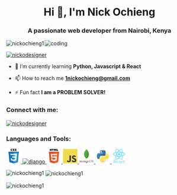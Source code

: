 
<h1 align="center">Hi 👋, I'm Nick Ochieng</h1>
<h3 align="center">A passionate web developer from Nairobi, Kenya</h3>

<img align="right" alt="coding" width="400" src="https://camo.githubusercontent.com/19db51af5f90f1b152bc0b9078f5fe97053955be5074f03f17019c70345bdcdb/68747470733a2f2f6d69726f2e6d656469756d2e636f6d2f6d61782f313336302f302a37513379765349765f7430696f4a2d5a2e676966">

<p align="left"> <img src="https://komarev.com/ghpvc/?username=nickochieng1&label=Profile%20views&color=0e75b6&style=flat" alt="nickochieng1" /> </p>

<p align="left"> <a href="https://twitter.com/nickodesigner" target="blank"><img src="https://img.shields.io/twitter/follow/nickodesigner?logo=twitter&style=for-the-badge" alt="nickodesigner" /></a> </p>

- 🌱 I’m currently learning **Python, Javascript & React**

- 📫 How to reach me **1nickochieng@gmail.com**

- ⚡ Fun fact **I am a PROBLEM SOLVER!**

<h3 align="left">Connect with me:</h3>
<p align="left">
<a href="https://twitter.com/nickodesigner" target="blank"><img align="center" src="https://raw.githubusercontent.com/rahuldkjain/github-profile-readme-generator/master/src/images/icons/Social/twitter.svg" alt="nickodesigner" height="30" width="40" /></a>
</p>

<h3 align="left">Languages and Tools:</h3>
<p align="left"> <a href="https://www.w3schools.com/css/" target="_blank" rel="noreferrer"> <img src="https://raw.githubusercontent.com/devicons/devicon/master/icons/css3/css3-original-wordmark.svg" alt="css3" width="40" height="40"/> </a> <a href="https://www.djangoproject.com/" target="_blank" rel="noreferrer"> <img src="https://cdn.worldvectorlogo.com/logos/django.svg" alt="django" width="40" height="40"/> </a> <a href="https://www.w3.org/html/" target="_blank" rel="noreferrer"> <img src="https://raw.githubusercontent.com/devicons/devicon/master/icons/html5/html5-original-wordmark.svg" alt="html5" width="40" height="40"/> </a> <a href="https://developer.mozilla.org/en-US/docs/Web/JavaScript" target="_blank" rel="noreferrer"> <img src="https://raw.githubusercontent.com/devicons/devicon/master/icons/javascript/javascript-original.svg" alt="javascript" width="40" height="40"/> </a> <a href="https://www.mongodb.com/" target="_blank" rel="noreferrer"> <img src="https://raw.githubusercontent.com/devicons/devicon/master/icons/mongodb/mongodb-original-wordmark.svg" alt="mongodb" width="40" height="40"/> </a> <a href="https://www.python.org" target="_blank" rel="noreferrer"> <img src="https://raw.githubusercontent.com/devicons/devicon/master/icons/python/python-original.svg" alt="python" width="40" height="40"/> </a> <a href="https://reactjs.org/" target="_blank" rel="noreferrer"> <img src="https://raw.githubusercontent.com/devicons/devicon/master/icons/react/react-original-wordmark.svg" alt="react" width="40" height="40"/> </a> </p>

<p><img align="left" src="https://github-readme-stats.vercel.app/api/top-langs?username=nickochieng1&show_icons=true&locale=en&layout=compact" alt="nickochieng1" /></p>

<p>&nbsp;<img align="center" src="https://github-readme-stats.vercel.app/api?username=nickochieng1&show_icons=true&locale=en" alt="nickochieng1" /></p>

<p><img align="center" src="https://github-readme-streak-stats.herokuapp.com/?user=nickochieng1&" alt="nickochieng1" /></p>
